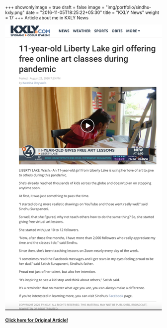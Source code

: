 +++
showonlyimage = true
draft = false
image = "img/portfolio/sindhu-kxly.png"
date = "2016-11-05T18:25:22+05:30"
title = "KXLY News"
weight = 17
+++
Article about me in KXLY News

![KXLY Article](https://raw.githubusercontent.com/sindhus19/sindhus19.github.io/main/img/portfolio/sindhu-kxly1.png)

#### **[Click here for Original Article!](https://www.kxly.com/11-year-old-liberty-lake-girl-offering-free-online-art-classes-during-pandemic/?utm_medium=social&utm_source=facebook_4_News_Now&fbclid=IwAR1gQJBBxu842tqnerigeI6KU55O-gXa4IMe0X5gVm0o6lXNs8dyVuaUDnY)**
